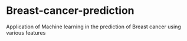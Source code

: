 # Breast-cancer-prediction
Application of Machine learning in the prediction of Breast cancer using various features
